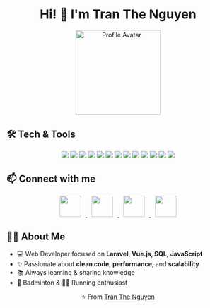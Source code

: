 <!-- Profile README for Tran The Nguyen -->

<h1 align="center">Hi! 👋 I'm Tran The Nguyen</h1>

<p align="center">
  <img width="192" height="192" alt="Profile Avatar" src="https://github.com/user-attachments/assets/5e736d5d-2959-421f-b249-09aae93fdf51" />
</p>

## 🛠️ Tech & Tools
<p align="center">
  <!-- Frontend -->
  <img src="https://img.shields.io/badge/HTML5-E34F26?style=for-the-badge&logo=html5&logoColor=fff"/>
  <img src="https://img.shields.io/badge/CSS3-1572B6?style=for-the-badge&logo=css3&logoColor=fff"/>
  <img src="https://img.shields.io/badge/Sass-CC6699?style=for-the-badge&logo=sass&logoColor=fff"/>
  <img src="https://img.shields.io/badge/Bootstrap-7952B3?style=for-the-badge&logo=bootstrap&logoColor=fff"/>
  <img src="https://img.shields.io/badge/Tailwind_CSS-06B6D4?style=for-the-badge&logo=tailwindcss&logoColor=fff"/>
  <img src="https://img.shields.io/badge/JavaScript-F7DF1E?style=for-the-badge&logo=javascript&logoColor=000"/>
  <img src="https://img.shields.io/badge/Vue.js-35495E?style=for-the-badge&logo=vuedotjs&logoColor=4FC08D"/>
  
  <!-- Backend -->
  <img src="https://img.shields.io/badge/PHP-777BB4?style=for-the-badge&logo=php&logoColor=fff"/>
  <img src="https://img.shields.io/badge/Laravel-FF2D20?style=for-the-badge&logo=laravel&logoColor=fff"/>
  <img src="https://img.shields.io/badge/Livewire-4E56A6?style=for-the-badge&logo=livewire&logoColor=fff"/>
  
  <!-- Tools & Design -->
  <img src="https://img.shields.io/badge/Git-F05032?style=for-the-badge&logo=git&logoColor=fff"/>
  <img src="https://img.shields.io/badge/VS%20Code-007ACC?style=for-the-badge&logo=visualstudiocode&logoColor=fff"/>
  <img src="https://img.shields.io/badge/Figma-F24E1E?style=for-the-badge&logo=figma&logoColor=fff"/>
</p>

## 📫 Connect with me

<div align="center">
  <a href="https://www.facebook.com/thenguyennn">
    <img src="https://cdn-icons-png.flaticon.com/512/733/733547.png" width="48" hspace="10"/>
  </a>
  <a href="https://zalo.me/">
    <img src="https://upload.wikimedia.org/wikipedia/commons/9/91/Icon_of_Zalo.svg" width="48" hspace="10"/>
  </a>
  <a href="https://www.linkedin.com/in/thenguyennn/">
    <img src="https://cdn-icons-png.flaticon.com/512/174/174857.png" width="48" hspace="10"/>
  </a>
  <a href="mailto:t.thenguyen27@gmail.com">
    <img src="https://cdn-icons-png.flaticon.com/512/732/732200.png" width="48" hspace="10"/>
  </a>
</div>

## 👨‍💻 About Me
- 💻 Web Developer focused on **Laravel, Vue.js, SQL, JavaScript**  
- ✨ Passionate about **clean code**, **performance**, and **scalability**  
- 📚 Always learning & sharing knowledge  
- 🏸 Badminton & 🏃‍♂️ Running enthusiast  

<p align="center">
  ⭐️ From <a href="https://github.com/thenguyen27">Tran The Nguyen</a>
</p>
